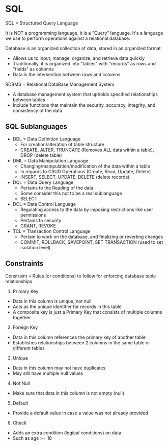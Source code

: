 # SQL

SQL = Structured Query Language

It is NOT a programming language, it is a "Query" language. It's a language we use to perform operations against a relational database.

Database is an organized collection of data, stored in an organized format

- Allows us to input, manage, organize, and retrieve data quickly
- Traditionally, it is organized into "tables" with "records" as rows and "fields" as columns
- Data is the intersection between rows and columns

RDBMS = Relational DataBase Management System
- A database management system that upholds specified relationships between tables
- Include functions that maintain the security, accuracy, integrity, and consistency of the data

## SQL Sublanguages
- DDL = Data Definition Language
  - For creation/alteration of table structure
  - CREATE, ALTER, TRUNCATE (Removes ALL data within a table), DROP (delete table)
- DML = Data Manipulation Language
  - Changing/manipulation/modification of the data within a table
  - In regards to CRUD Operations (Create, Read, Update, Delete)
  - INSERT, SELECT, UPDATE, DELETE (delete records)
- DQL = Data Query Language
  - Pertains to the Reading of the data
  - Some consider this not to be a real sublanguage
  - SELECT
- DCL = Data Control Language
  - Regulating access to the data by imposing restrictions like user permissions
  - Pertains to security
  - GRANT, REVOKE
- TCL = Transaction Control Language
  - Pertain to work on the database, and finalizing or reverting changes
  - COMMIT, ROLLBACK, SAVEPOINT, SET TRANSACTION (used to set isolation level)

## Constraints

Constraint = Rules (or conditions) to follow for enforcing database table relationships

1. Primary Key
  - Data in this column is unique, not null
  - Acts as the unique identifier for records in this table
  - A composite key is just a Primary Key that consists of multiple columns together
2. Foreign Key
  - Data in this column references the primary key of another table
  - Establishes relationships between 2 columns in the same table or different tables
3. Unique
  - Data in this column may not have duplicates
  - May still have multiple null values
4. Not Null
  - Make sure that data in this column is not empty (null)
5. Default
  - Provide a default value in case a value was not already provided
6. Check
  - Adds an extra condition (logical conditions) on data
  - Such as age >= 18
